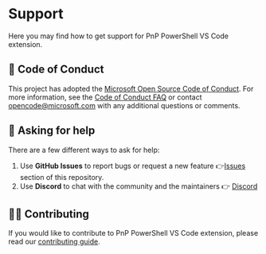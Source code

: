 # Support

Here you may find how to get support for PnP PowerShell VS Code extension.

## 🧾 Code of Conduct

This project has adopted the [Microsoft Open Source Code of Conduct](https://opensource.microsoft.com/codeofconduct/).
For more information, see the [Code of Conduct FAQ](https://opensource.microsoft.com/codeofconduct/faq/) or contact [opencode@microsoft.com](mailto:opencode@microsoft.com) with any additional questions or comments.


## 🙏 Asking for help

There are a few different ways to ask for help:

1. Use **GitHub Issues** to report bugs or request a new feature 👉[Issues](https://github.com/pnp/vscode-pnp-powershell/issues/new/choose) section of this repository.
3. Use **Discord** to chat with the community and the maintainers 👉 [Discord](https://aka.ms/community/discord)

## 🙋‍♂️ Contributing

If you would like to contribute to PnP PowerShell VS Code extension, please read our [contributing guide](./CONTRIBUTING.md).